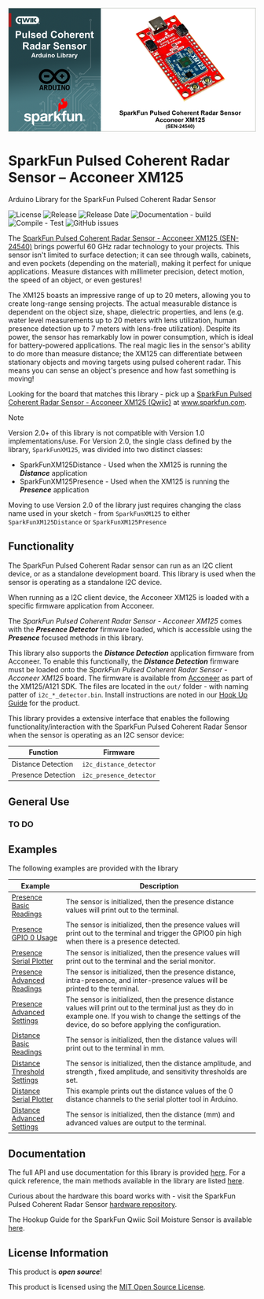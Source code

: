 
![SparkFun Pulsed Coherent Radar Sensor – Acconeer XM125 (Qwiic)](docs/images/gh-banner-2025-xm125.png "SparkFun Pulsed Coherent Radar Sensor")

# SparkFun Pulsed Coherent Radar Sensor – Acconeer XM125

Arduino Library for the SparkFun Pulsed Coherent Radar Sensor 

![License](https://img.shields.io/github/license/sparkfun/SparkFun_Qwiic_XM125_Arduino_Library)
![Release](https://img.shields.io/github/v/release/sparkfun/SparkFun_Qwiic_XM125_Arduino_Library)
![Release Date](https://img.shields.io/github/release-date/sparkfun/SparkFun_Qwiic_XM125_Arduino_Library)
![Documentation - build](https://img.shields.io/github/actions/workflow/status/sparkfun/SparkFun_Qwiic_XM125_Arduino_Library/build-deploy-ghpages.yml?label=doc%20build)
![Compile - Test](https://img.shields.io/github/actions/workflow/status/sparkfun/SparkFun_Qwiic_XM125_Arduino_Library/test-compile-sketch.yml?label=compile%20test)
![GitHub issues](https://img.shields.io/github/issues/sparkfun/SparkFun_Qwiic_XM125_Arduino_Library)


The [SparkFun Pulsed Coherent Radar Sensor - Acconeer XM125 (SEN-24540)](https://www.sparkfun.com/sparkfun-pulsed-coherent-radar-sensor-acconeer-xm125-qwiic.html) brings powerful 60 GHz radar technology to your projects. This sensor isn't limited to surface detection; it can see through walls, cabinets, and even pockets (depending on the material), making it perfect for unique applications. Measure distances with millimeter precision, detect motion, the speed of an object, or even gestures!

The XM125 boasts an impressive range of up to 20 meters, allowing you to create long-range sensing projects. The actual measurable distance is dependent on the object size, shape, dielectric properties, and lens (e.g. water level measurements up to 20 meters with lens utilization, human presence detection up to 7 meters with lens-free utilization). Despite its power, the sensor has remarkably low in power consumption, which is ideal for battery-powered applications. The real magic lies in the sensor's ability to do more than measure distance; the XM125 can differentiate between stationary objects and moving targets using pulsed coherent radar. This means you can sense an object's presence and how fast something is moving!

Looking for the board that matches this library - pick up a [SparkFun Pulsed Coherent Radar Sensor - Acconeer XM125 (Qwiic)](https://www.sparkfun.com/sparkfun-pulsed-coherent-radar-sensor-acconeer-xm125-qwiic.html) at www.sparkfun.com.

> [!NOTE]
> Version 2.0+ of this library is not compatible with Version 1.0 implementations/use. For Version 2.0, the single class defined by the library, `SparkFunXM125`, was divided into two distinct classes:
>
> *  SparkFunXM125Distance - Used when the XM125 is running the ***Distance*** application
> *  SparkFunXM125Presence - Used when the XM125 is running the ***Presence*** application
>
> Moving to use Version 2.0 of the library just requires changing the class name used in your sketch - from `SparkFunXM125` to either `SparkFunXM125Distance` or `SparkFunXM125Presence`

## Functionality

The SparkFun Pulsed Coherent Radar sensor can run as an I2C client device, or as a standalone development board. This library is used when the sensor is operating as a standalone I2C device. 

When running as a I2C client device, the Acconeer XM125 is loaded with a specific firmware application from Acconeer. 

The *SparkFun Pulsed Coherent Radar Sensor - Acconeer XM125* comes with the ***Presence Detector*** firmware loaded, which is accessible using the ***Presence*** focused methods in this library. 

This library also supports the ***Distance Detection*** application firmware from Acconeer. To enable this functionally, the ***Distance Detection*** firmware must be loaded onto the *SparkFun Pulsed Coherent Radar Sensor - Acconeer XM125* board. The firmware is available from [Acconeer](https://developer.acconeer.com/home/a121-docs-software/xm125-xe125/) as part of the XM125/A121 SDK. The files are located in the `out/` folder - with naming patter of `i2c_*_detector.bin`. Install instructions are noted in our [Hook Up Guide](https://docs.sparkfun.com/SparkFun_Qwiic_Pulsed_Radar_Sensor_XM125/introduction/) for the product.


This library provides a extensive interface that enables the following functionality/interaction with the SparkFun Pulsed Coherent Radar Sensor when the sensor is operating as an I2C sensor device:

|Function|Firmware|
|---|---|
|Distance Detection | `i2c_distance_detector` |
|Presence Detection | `i2c_presence_detector` |

## General Use

### TO DO


## Examples

The following examples are provided with the library

| Example | Description |
|---|---|
|[Presence Basic Readings](examples/Example01_PresenceBasicReadings/Example01_PresenceBasicReadings.ino)| The sensor is initialized, then the presence distance values will print out to the terminal.|
| [Presence GPIO 0 Usage](examples/Example02_PresenceGPIO0Usage/Example02_PresenceGPIO0Usage.ino)|The sensor is initialized, then the presence values will print out to the terminal and trigger the GPIO0 pin high when there is a presence detected. |
|[Presence Serial Plotter](examples/Example03_PresenceSerialPlotter/Example03_PresenceSerialPlotter.ino)|The sensor is initialized, then the presence values will print out to the terminal and the serial monitor.|
|[Presence Advanced Readings](examples/Example04_PresenceAdvancedReadings/Example04_PresenceAdvancedReadings.ino)|The sensor is initialized, then the presence distance, intra-presence, and inter-presence values will be printed to the terminal.|
|[Presence Advanced Settings](examples/Example05_PresenceAdvancedSettings/Example05_PresenceAdvancedSettings.ino)|The sensor is initialized, then the presence distance values will print out to the terminal just as they do in example one. If you wish to change the settings of the device, do so before applying the configuration.|
|[Distance Basic Readings](examples/Example06_DistanceBasicReadings/Example06_DistanceBasicReadings.ino)|The sensor is initialized, then the distance values will print out to the terminal in mm. |
|[Distance Threshold Settings](examples/Example07_DistanceThresholdSettings/Example07_DistanceThresholdSettings.ino)|The sensor is initialized, then the distance amplitude, and strength , fixed amplitude, and sensitivity thresholds are set. |
|[Distance Serial Plotter](examples/Example08_DistanceSerialPlotter/Example08_DistanceSerialPlotter.ino)|This example prints out the distance values of the 0 distance channels to the serial plotter tool in Arduino.|
|[Distance Advanced Settings](examples/Example09_DistanceAdvancedSettings/Example09_DistanceAdvancedSettings.ino)|The sensor is initialized, then the distance (mm) and advanced values are output to the terminal. |
  

## Documentation

The full API and use documentation for this library is provided [here](https://docs.sparkfun.com/SparkFun_Qwiic_XM125_Arduino_Library/). For a quick reference, the main methods available in the library are listed [here](https://docs.sparkfun.com/SparkFun_Qwiic_XM125_Arduino_Library/class_qw_dev_x_m125.html).

Curious about the hardware this board works with - visit the SparkFun Pulsed Coherent Radar Sensor [hardware repository](https://github.com/sparkfun/SparkFun_Qwiic_Pulsed_Radar_Sensor_XM125).

The Hookup Guide for the SparkFun Qwiic Soil Moisture Sensor is available [here](https://docs.sparkfun.com/SparkFun_Qwiic_Pulsed_Radar_Sensor_XM125/introduction/).

## License Information

This product is ***open source***!

This product is licensed using the [MIT Open Source License](https://opensource.org/license/mit). 


